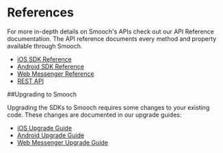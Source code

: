 # References

For more in-depth details on Smooch's APIs check out our API Reference documentation. The API reference documents every method and property available through Smooch.

* <a href="http://docs.smooch.io/api/ios" target="_blank">iOS SDK Reference</a>
* <a href="http://docs.smooch.io/api/android" target="_blank">Android SDK Reference</a>
* <a href="https://github.com/smooch/smooch-js" target="_blank">Web Messenger Reference</a>
* <a href="/rest" target="_blank">REST API</a>


##Upgrading to Smooch

Upgrading the SDKs to Smooch requires some changes to your existing code. These changes are documented in our upgrade guides:

* <a href="https://github.com/smooch/smooch-ios/releases/tag/v3.0.0" target="_blank">iOS Upgrade Guide</a>
* <a href="https://github.com/smooch/smooch-android/releases/tag/2.0.0" target="_blank">Android Upgrade Guide</a>
* <a href="https://github.com/smooch/smooch-js/releases/tag/2.0.0" target="_blank">Web Messenger Upgrade Guide</a>
